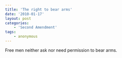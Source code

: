 ```yaml
---
title: 'The right to bear arms'
date: '2010-01-17'
layout: post
categories:
    - 'Second Amendment'
tags:
    - anonymous
---
```


Free men neither ask nor need permission to bear arms.
